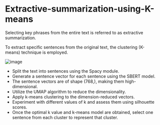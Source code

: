 # Extractive-summarization-using-K-means
Selecting key phrases from the entire text is referred to as extractive summarization.

To extract specific sentences from the original text, the clustering (K-means) technique is employed.

![image](https://github.com/Hemasundher/Extractive-summarization-using-K-means/assets/89529752/5963a5ad-6b72-4e0a-881c-e1ea9f7e8ced)

* Split the text into sentences using the Spacy module.
* Generate a sentence vector for each sentence using the SBERT model.
* The sentence vectors are of shape (768,), making them high-dimensional.
* Utilize the UMAP algorithm to reduce the dimensionality.
* Apply k-means clustering to the dimension-reduced vectors.
* Experiment with different values of k and assess them using silhouette scores.
* Once the optimal k value and k-means model are obtained, select one sentence from each cluster to represent that cluster.
